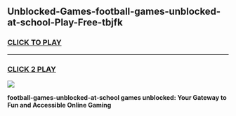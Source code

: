 
## Unblocked-Games-football-games-unblocked-at-school-Play-Free-tbjfk
<h3>
<a href="https://premium76.site?title=football-games-unblocked-at-school&ref=19M">CLICK TO PLAY</a></h3>
<hr>

<h3>
<a href="https://premium76.site?title=football-games-unblocked-at-school&ref=19M">CLICK 2 PLAY</a>
  
</h3>

<a href="https://premium76.site?title=football-games-unblocked-at-school&ref=19M"><img src="https://clearcache.store/games.png"></a>


**football-games-unblocked-at-school games unblocked: Your Gateway to Fun and Accessible Online Gaming**
